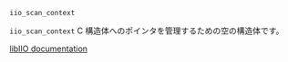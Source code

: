 ```
iio_scan_context
```

`iio_scan_context` C 構造体へのポインタを管理するための空の構造体です。

[libIIO documentation](https://analogdevicesinc.github.io/libiio/master/libiio/group__Scan.html#gaa333dd2e410a2769cf5685019185d99c)
